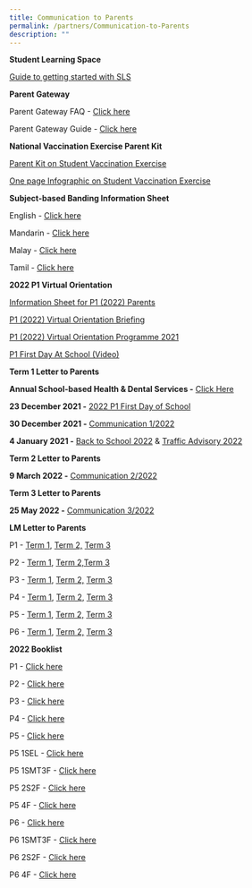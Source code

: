 ```yaml
---
title: Communication to Parents
permalink: /partners/Communication-to-Parents
description: ""
---
```

**Student Learning Space**

[Guide to getting started with SLS](/files/Annexes%20to%20Letter%20to%20Parents.pdf)

  

**Parent Gateway**

Parent Gateway FAQ - [Click here](/files/Annexes%20to%20Letter%20to%20Parents.pdf)

Parent Gateway Guide - [Click here](/files/Parents%20Gateway%20User%20Guide.pdf)

  

**National Vaccination Exercise Parent Kit**

[Parent Kit on Student Vaccination Exercise](/files/Resource%202%20Parent%20Kit%20on%20Student%20Vaccination%20Exercise.pdf)

[One page Infographic on Student Vaccination Exercise](/files/Resource%203%20One%20page%20Infographic%20on%20Student%20Vaccination%20Exercise.pdf)

  

**Subject-based Banding Information Sheet**

English - [Click here](/files/MOE_SBB_ENG_revised%201%20Mar%202018.pdf)

Mandarin - [Click here](/files/MOE_SBB_CHI_revised%201%20Mar%202018.pdf)

Malay - [Click here](/files/MOE_SBB_ML_revised%201%20Mar%202018.pdf)

Tamil - [Click here](/files/MOE_SBB_TL_revised%201%20Mar%202018.pdf)

**2022 P1 Virtual Orientation**  

[Information Sheet for P1 (2022) Parents](https://ngeeannpri.moe.edu.sg/qql/slot/u501/2021/P1%202022/Information%20Sheet%20for%20P12022%20Parents.pdf)

[P1 (2022) Virtual Orientation Briefing](https://ngeeannpri.moe.edu.sg/qql/slot/u501/2021/P1%202022/P1%202022%20Virtual%20Orientation%20Briefing.pdf)

[P1 (2022) Virtual Orientation Programme 2021](https://ngeeannpri.moe.edu.sg/qql/slot/u501/2021/P1%202022/P1%202022%20Virtual%20Orientation%20Programme%202021.pdf)

[P1 First Day At School (Video)](https://youtu.be/kmaG_Po7QwE)

  

**Term 1 Letter to Parents**

**Annual School-based Health & Dental Services -** [Click Here](/files/Letter%20to%20P1%20Parents_Final.pdf)

**23 December 2021 -** [2022 P1 First Day of School](/files/P1%202022%20Welcome%20Letter.pdf)

**30 December 2021 -** [Communication 1/2022](/files/2022%20Term%201%20Letter%20to%20Parents.pdf)

**4 January 2021 -** [Back to School 2022](/files/Back%20to%20School%202022.pdf) & [Traffic Advisory 2022](/files/Traffic%20Advisory%202022.pdf)

  

**Term 2 Letter to Parents**

**9 March 2022 -** [Communication 2/2022](/files/2022%20Term%202%20Letter%20to%20Parents.pdf)

  

**Term 3 Letter to Parents**

**25 May 2022 -** [Communication 3/2022](/files/Term%203%20Letter%20to%20Parent%202022.pdf)

  

**LM Letter to Parents**

P1 - [Term 1](/files/P1%20Term%201%20Level%20Letter%202022.pdf), [Term 2,](/files/P1%20Term%202%20Level%20Letter%202022_edited.pdf) [Term 3](/files/P1%20Term%203%20Level%20Letter%202022.pdf)

P2 - [Term 1](/files/P2%20Term%201%20Level%20Letter%202022.pdf), [Term 2,](/files/P2%20Term%202%20Level%20Letter%202022_edited.pdf)[Term 3](/files/P2%20Term%203%20Level%20Letter%202022.pdf)

P3 - [Term 1](/files/P3%20Term%201%20Level%20Letter%202022.pdf), [Term 2,](/files/P3%20Term%202%20Level%20Letter%202022.pdf) [Term 3](/files/P3%20Term%203%20Level%20Letter%202022.pdf)

P4 - [Term 1](/files/P4%20Term%201%20Level%20Letter%202022.pdf), [Term 2,](/files/P4%20Term%202%20Level%20Letter%202022.pdf) [Term 3](/files/P4%20Term%203%20Level%20Letter%202022.pdf)

P5 - [Term 1](/files/P5%20Term%201%20Level%20Letter%202022.pdf), [Term 2,](/files/P5%20Term%202%20Level%20Letter%202022.pdf) [Term 3](/files/P5%20Term%203%20Level%20Letter%202022.pdf)

P6 - [Term 1](https://ngeeannpri.moe.edu.sg/qql/slot/u501/2022/LM/Term%201/P6%20Term%201%20Level%20Letter%202022.pdf), [Term 2,](https://ngeeannpri.moe.edu.sg/qql/slot/u501/2022/LM/Term%202/P6%20Term%202%20Level%20Letter%202022.pdf) [Term 3](https://ngeeannpri.moe.edu.sg/qql/slot/u501/2022/LM/Term%203/P6%20Term%203%20Level%20Letter%202022.pdf)

  

**2022 Booklist**  

P1 - [Click here](https://ngeeannpri.moe.edu.sg/qql/slot/u501/2021/Booklist/Ngee%20Ann%20Booklist%202022%20Primary%201%2009.11.pdf)  

P2 - [Click here](https://ngeeannpri.moe.edu.sg/qql/slot/u501/2021/Booklist/Ngee%20Ann%20Booklist%202022%20Primary%202%2014.11.pdf)

P3 - [Click here](https://ngeeannpri.moe.edu.sg/qql/slot/u501/2021/Booklist/Ngee%20Ann%20Booklist%202022%20Primary%203%2014.11.pdf)

P4 - [Click here](https://ngeeannpri.moe.edu.sg/qql/slot/u501/2021/Booklist/Ngee%20Ann%20Booklist%202022%20Primary%204%2014.11.pdf)

P5 - [Click here](https://ngeeannpri.moe.edu.sg/qql/slot/u501/2021/Booklist/Ngee%20Ann%20Booklist%202022%20Primary%205%2017.11.pdf)

P5 1SEL - [Click here](https://ngeeannpri.moe.edu.sg/qql/slot/u501/2021/Booklist/Ngee%20Ann%20Booklist%202022%20Primary%205%201SEL3F%2017.11.pdf)

P5 1SMT3F - [Click here](https://ngeeannpri.moe.edu.sg/qql/slot/u501/2021/Booklist/Ngee%20Ann%20Booklist%202022%20Primary%205%201SMT3F%2017.11.pdf)

P5 2S2F - [Click here](https://ngeeannpri.moe.edu.sg/qql/slot/u501/2021/Booklist/Ngee%20Ann%20Booklist%202022%20Primary%205%202S2F%2017.11.pdf)

P5 4F - [Click here](https://ngeeannpri.moe.edu.sg/qql/slot/u501/2021/Booklist/Ngee%20Ann%20Booklist%202022%20Primary%205%204F%2017.11.pdf)

P6 - [Click here](https://ngeeannpri.moe.edu.sg/qql/slot/u501/2021/Booklist/Ngee%20Ann%20Booklist%202022%20Primary%206%2014.11.pdf)

P6 1SMT3F - [Click here](https://ngeeannpri.moe.edu.sg/qql/slot/u501/2021/Booklist/Ngee%20Ann%20Booklist%202022%20Primary%206%201SMT3F%2014.11.pdf)

P6 2S2F - [Click here](https://ngeeannpri.moe.edu.sg/qql/slot/u501/2021/Booklist/Ngee%20Ann%20Booklist%202022%20Primary%206%202S2F%2014.11.pdf)

P6 4F - [Click here](https://ngeeannpri.moe.edu.sg/qql/slot/u501/2021/Booklist/Ngee%20Ann%20Booklist%202022%20Primary%206%204F%2014.11.pdf)